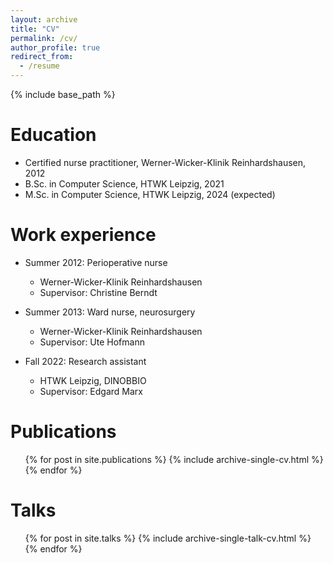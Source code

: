 ```yaml
---
layout: archive
title: "CV"
permalink: /cv/
author_profile: true
redirect_from:
  - /resume
---
```


{% include base_path %}

Education
======
* Certified nurse practitioner, Werner-Wicker-Klinik Reinhardshausen, 2012
* B.Sc. in Computer Science, HTWK Leipzig, 2021
* M.Sc. in Computer Science, HTWK Leipzig, 2024 (expected)

Work experience
======
* Summer 2012: Perioperative nurse
  * Werner-Wicker-Klinik Reinhardshausen
  * Supervisor: Christine Berndt

* Summer 2013: Ward nurse, neurosurgery
  * Werner-Wicker-Klinik Reinhardshausen
  * Supervisor: Ute Hofmann

* Fall 2022: Research assistant
  * HTWK Leipzig, DINOBBIO
  * Supervisor: Edgard Marx


Publications
======
  <ul>{% for post in site.publications %}
    {% include archive-single-cv.html %}
  {% endfor %}</ul>
  
Talks
======
  <ul>{% for post in site.talks %}
    {% include archive-single-talk-cv.html %}
  {% endfor %}</ul>
